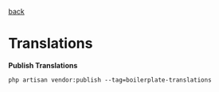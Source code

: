 [back](../index.md)  

# Translations
 
 **Publish Translations**
 ```
 php artisan vendor:publish --tag=boilerplate-translations
 ```